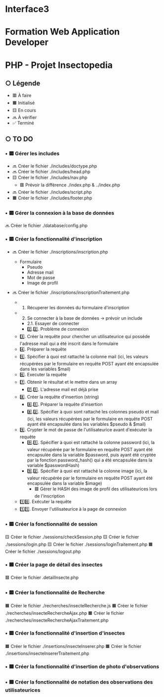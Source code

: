 # Interface3
# Formation Web Application Developer
# PHP - Projet Insectopedia

## ○ Légende
* 🟥 À faire
* 🟧 Initialisé
* 🟨 En cours
* 🔜 À vérifier
* ✅ Terminé



## ○ TO DO
### • 🟨 Gérer les includes
* 🔜 Créer le fichier ./includes/doctype.php
* 🔜 Créer le fichier ./includes/head.php
* 🟨 Créer le fichier ./includes/nav.php
    * 🟥 Prévoir la différence ./index.php & ../index.php
* 🔜 Créer le fichier ./includes/script.php
* 🟧 Créer le fichier ./includes/footer.php

### • 🟨 Gérer la connexion à la base de données
🔜 Créer le fichier ./database/config.php

### • 🟨 Créer la fonctionnalité d'inscription
* 🔜 Créer le fichier ./inscriptions/inscription.php
    * Formulaire
        * Pseudo
        * Adresse mail
        * Mot de passe
        * Image de profil

* 🔜 Créer le fichier ./inscriptions/inscriptionTraitement.php
    * 1. Récuperer les données du formulaire d'inscription
    * 2. Se connecter à la base de données -> prévoir un include
        * 2.1. Essayer de connecter
        * 2️⃣.2️⃣. Problème de connexion
    * 3️⃣. Créer la requête pour chercher un utilisateurice qui possède l'adresse mail qui a été inscrit dans le formulaire
    * 4️⃣. Préparer la requête
    * 5️⃣. Spécifier à quoi est rattaché la colonne mail (ici, les valeurs récupérées par le formulaire en requête POST ayant été encapsulée dans les variables $mail)
    * 6️⃣. Executer la requête
    * 7️⃣. Obtenir le résultat et le mettre dans un array
        * 7️⃣.1️⃣. L'adresse mail est déjà prise
    * 8️⃣. Créer la requête d'insertion (string)
        * 8️⃣.1️⃣. Préparer la requête d'insertion
        * 8️⃣.2️⃣. Spécifier à quoi sont rattaché les colonnes pseudo et mail (ici, les valeurs récupérées par le formulaire en requête POST ayant été encapsulée dans les variables $pseudo & $mail)
    * 9️⃣. Crypter le mot de passe de l'utilisateurice avant d'exécuter la requête
        * 9️⃣.1️⃣. Spécifier à quoi est rattaché la colonne password (ici, la valeur récupérée par le formulaire en requête POST ayant été encapsulée dans la variable $password, puis ayant été cryptée par la fonction password_hash() qui a été encapsulée dans la variable $passwordHash)
        * 9️⃣.2️⃣. Spécifier à quoi est rattaché la colonne image (ici, la valeur récupérée par le formulaire en requête POST ayant été encapsulée dans la variable $image)
            * 🟥 Gérer le HASH des image de profil des utilisateurices lors de l'inscription
    * 1️⃣0️⃣. Exécuter la requête
    * 1️⃣1️⃣. Envoyer l'utilisateurice à la page de connexion

### • 🟨 Créer la fonctionnalité de session
🟨 Créer le fichier ./sessions/checkSession.php
🟨 Créer le fichier ./sessions/login.php
🟨 Créer le fichier ./sessions/loginTraitement.php
🟧 Créer le fichier ./sessions/logout.php

### • 🟥 Créer la page de détail des insectes
🟥 Créer le fichier .detailInsecte.php

### • 🟨 Créer la fonctionnalité de Recherche
🟧 Créer le fichier ./recherches/insecteRecherche.js
🟧 Créer le fichier ./recherches/insecteRechercheAjax.php
🟧 Créer le fichier ./recherches/insecteRechercheAjaxTraitement.php

### • 🟨 Créer la fonctionnalité d'insertion d'insectes
🟧 Créer le fichier ./insertions/insecteInserer.php
🟧 Créer le fichier ./insertions/insecteInsererTraitement.php

### • 🟥 Créer la fonctionnalité d'insertion de photo d'observations

### • 🟥 Créer la fonctionnalité de notation des observations des utilisateurices